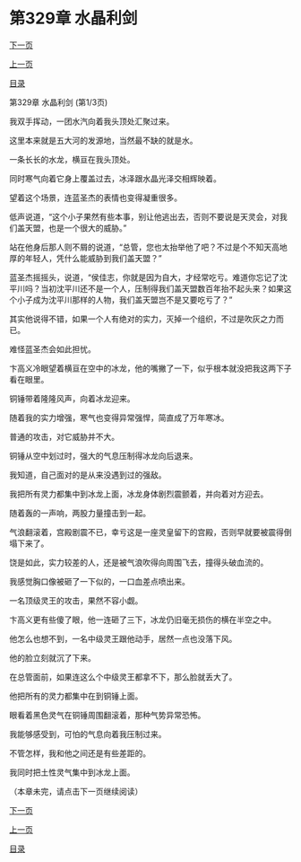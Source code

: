 <h1>第329章   水晶利剑</h1>
            <div><p><a href="./985_%E7%AC%AC329%E7%AB%A0_%E6%B0%B4%E6%99%B6%E5%88%A9%E5%89%91.md">下一页</a></p><p><a href="./983_%E7%AC%AC328%E7%AB%A0_%E4%BA%BA%E5%A4%96%E6%9C%89%E4%BA%BA.md">上一页</a></p><p><a href="../">目录</a></p></div>
            <div><p>第329章   水晶利剑 (第1/3页)</p><p>我双手挥动，一团水汽向着我头顶处汇聚过来。</p><p>这里本来就是五大河的发源地，当然最不缺的就是水。</p><p>一条长长的水龙，横亘在我头顶处。</p><p>同时寒气向着它身上覆盖过去，冰泽跟水晶光泽交相辉映着。</p><p>望着这个场景，连蓝圣杰的表情也变得凝重很多。</p><p>低声说道，“这个小子果然有些本事，别让他逃出去，否则不要说是天灵会，对我们盖天盟，也是一个很大的威胁。”</p><p>站在他身后那人则不屑的说道，“总管，您也太抬举他了吧？不过是个不知天高地厚的年轻人，凭什么能威胁到我们盖天盟？”</p><p>蓝圣杰摇摇头，说道，“侯佳志，你就是因为自大，才经常吃亏。难道你忘记了沈平川吗？当初沈平川还不是一个人，压制得我们盖天盟数百年抬不起头来？如果这个小子成为沈平川那样的人物，我们盖天盟岂不是又要吃亏了？”</p><p>其实他说得不错，如果一个人有绝对的实力，灭掉一个组织，不过是吹灰之力而已。</p><p>难怪蓝圣杰会如此担忧。</p><p>卞高义冷眼望着横亘在空中的冰龙，他的嘴撇了一下，似乎根本就没把我这两下子看在眼里。</p><p>铜锤带着隆隆风声，向着冰龙迎来。</p><p>随着我的实力增强，寒气也变得异常强悍，简直成了万年寒冰。</p><p>普通的攻击，对它威胁并不大。</p><p>铜锤从空中划过时，强大的气息压制得冰龙向后退来。</p><p>我知道，自己面对的是从来没遇到过的强敌。</p><p>我把所有灵力都集中到冰龙上面，冰龙身体剧烈震颤着，并向着对方迎去。</p><p>随着轰的一声响，两股力量撞击到一起。</p><p>气浪翻滚着，宫殿剧震不已，幸亏这是一座灵皇留下的宫殿，否则早就要被震得倒塌下来了。</p><p>饶是如此，实力较差的人，还是被气浪吹得向周围飞去，撞得头破血流的。</p><p>我感觉胸口像被砸了一下似的，一口血差点喷出来。</p><p>一名顶级灵王的攻击，果然不容小觑。</p><p>卞高义更有些傻了眼，他一连砸了三下，冰龙仍旧毫无损伤的横在半空之中。</p><p>他怎么也想不到，一名中级灵王跟他动手，居然一点也没落下风。</p><p>他的脸立刻就沉了下来。</p><p>在总管面前，如果连这么个中级灵王都拿不下，那么脸就丢大了。</p><p>他把所有的灵力都集中在到铜锤上面。</p><p>眼看着黑色灵气在铜锤周围翻滚着，那种气势异常恐怖。</p><p>我能够感受到，可怕的气息向着我压制过来。</p><p>不管怎样，我和他之间还是有些差距的。</p><p>我同时把土性灵气集中到冰龙上面。</p><p>（本章未完，请点击下一页继续阅读）</p></div>
            <div><p><a href="./985_%E7%AC%AC329%E7%AB%A0_%E6%B0%B4%E6%99%B6%E5%88%A9%E5%89%91.md">下一页</a></p><p><a href="./983_%E7%AC%AC328%E7%AB%A0_%E4%BA%BA%E5%A4%96%E6%9C%89%E4%BA%BA.md">上一页</a></p><p><a href="../">目录</a></p></div>